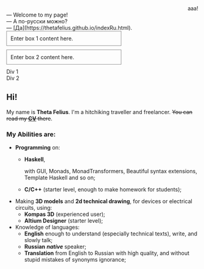 <div align="right">
  ааа!
<div align="left">
— Welcome to my page!<br>
— А по-русски можно? <br>
— [Да](https://thetafelius.github.io/indexRu.html).
</div>
</div>


<style type="text/css">
.container{
    margin-left: auto;
    margin-right: auto;
    width: 300px;
}
.box1, .box2 {
    width:280px;
    height:auto;
    float:left;
    margin-bottom:10px;
    padding:10px;
    border:1px solid #888;
}
.box1 {
    clear:left;
    margin-right:10px;
}
.clear {
    clear:both;
}
</style>



<div id="container">
    <div class="box1">
       Enter box 1 content here.
    </div>
    <div class="box2">
       Enter box 2 content here.
    </div>
    <div class="clear"></div>
</div>

<div id="container">
    <div>Div 1</div>
    <div>Div 2</div>
</div>


## Hi!

My name is **Theta Felius**. I'm a hitchiking traveller and freelancer. ~~You can read my [__CV__](https://thetafelius.github.io/cv.html) there~~.

### My Abilities are:
* **Programming** on:
  * **Haskell**,
     
    with GUI, Monads, MonadTransformers, Beautiful syntax extensions, Template Haskell and so on;
     
  * **C/C++** (starter level, enough to make homework for students);
* Making **3D models** and **2d technical drawing**, for devices or electrical circuits, using:
  * **Kompas 3D** (experienced user);
  * **Altium Designer** (starter level);
* Knowledge of languages:
  * **English** 
    enough to understand (especially technical texts), write, and slowly talk;
  * **Russian** 
    **_native_** speaker;
  * **Translation** from English to Russian with high quality, and without stupid mistakes of synonyms ignorance;
